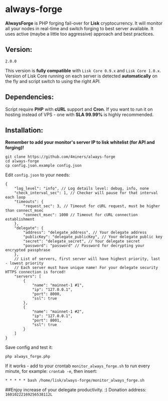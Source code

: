 # always-forge
**AlwaysForge** is PHP forging fail-over for **Lisk** cryptocurrency. It will monitor all your nodes in real-time and switch forging to best server available. It uses active (maybe a little too aggressive) approach and best practices.

## Version:
`2.0.0`

This version is **fully compatible** with `Lisk Core 0.9.x` and `Lisk Core 1.0.x`. Version of Lisk Core running on each server is detected **automatically** on the fly and script switch to using the right API.

## Dependencies:
Script require **PHP** with **cURL** support and **Cron**. If you want to run it on hosting instead of VPS - one with **SLA 99.99%** is highly recommended.

## Installation:
**Remember to add your monitor's server IP to lisk whitelist (for API and forging)!**

```
git clone https://github.com/4miners/always-forge
cd always-forge
cp config.json.example config.json
```
Edit `config.json` to your needs:
```
{
    "log_level": "info", // Log details level: debug, info, none
    "check_interval_sec": 1, // Checker will pause for that interval each loop
    "timeouts": {
        "request_sec": 3, // Timeout for cURL request, must be higher than connect_msec
        "connect_msec": 1000 // Timeout for cURL connection establishment
    },
    "delegate": {
        "address": "delegate_address", // Your delegate address
        "publicKey": "delegate_publicKey", // Your delegate public key
        "secret": "delegate_secret", // Your delegate secret
        "password": "password" // Password for decrypting your encrypted passphrase
    },
    // List of servers, first server will have highest priority, last - lowest priority
    // Each server must have unique name! For your delegate security HTTPS connection is forced!
    "servers": [
        {
            "name": "mainnet-1 #1",
            "ip": "127.0.0.1",
            "port": 8000,
            "ssl": true
        },
        {
            "name": "mainnet-1 #2",
            "ip": "127.0.0.1",
            "port": 8001,
            "ssl": true
        }
    ]
}
```

Save config and test it:
```
php always_forge.php
```
If it works - add to your crontab `monitor_always_forge.sh` to run every minute, for example: `crontab -e`, then insert:
```
* * * * * bash /home/lisk/always-forge/monitor_always_forge.sh
```

##Enjoy increase of your delegate productivity. :)
Donation address: `16010222169256538112L`
